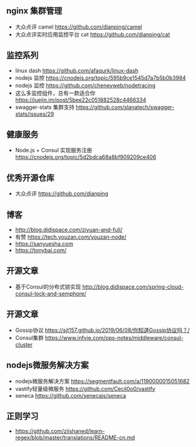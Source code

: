 ## nginx 集群管理
- 大众点评 camel  https://github.com/dianping/camel
- 大众点评实时应用监控平台 cat https://github.com/dianping/cat

## 监控系列
- linux dash  https://github.com/afaqurk/linux-dash
- nodejs 监控 https://cnodejs.org/topic/595b9ce1545d7a7b5b0b3984
- nodejs 监控 https://github.com/cheneyweb/nodetracing
- 这么多监控组件，总有一款适合你  https://juejin.im/post/5bee22c051882528c4466334
- swagger-stats 集群支持 https://github.com/slanatech/swagger-stats/issues/29

## 健康服务
- Node.js + Consul 实现服务注册  https://cnodejs.org/topic/5d2bdca68a8bf909209ce406

## 优秀开源仓库
- 大众点评 https://github.com/dianping


## 博客
- http://blog.didispace.com/ziyuan-and-fuli/
- 有赞 https://tech.youzan.com/youzan-node/
- https://sanyuesha.com
- https://tonybai.com/

## 开源文章
- 基于Consul的分布式锁实现 http://blog.didispace.com/spring-cloud-consul-lock-and-semphore/


## 开源文章
- Gossip协议 https://sjt157.github.io/2019/06/08/你知道Gossip协议吗？/
- Consul集群 https://www.infvie.com/ops-notes/middleware/consul-cluster


## nodejs微服务解决方案
- nodejs微服务解决方案 https://segmentfault.com/a/1190000015051682
- vastify轻量级微服务  https://github.com/Cecil0o0/vastify
- seneca https://github.com/senecajs/seneca

## 正则学习
- https://github.com/ziishaned/learn-regex/blob/master/translations/README-cn.md